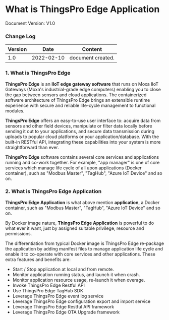# What is ThingsPro Edge Application

Document Version: V1.0

### Change Log

| Version | Date       | Content           |
| ------- | ---------- | ----------------- |
| 1.0     | 2022-02-10 | document created. |



### 1. What is ThingsPro Edge

**ThingsPro Edge** is an **IIoT edge gateway software** that runs on Moxa IIoT Gateways (Moxa's industrial-grade edge computers) enabling you to close the gap between sensors and cloud applications. The containerized software architecture of ThingsPro Edge brings an extensible runtime experience with secure and reliable life-cycle management to functional modules.

**ThingsPro Edge** offers an easy-to-use user interface to: acquire data from sensors and other field devices, manipulate or filter data locally before sending it out to your applications, and secure data transmission during uploads to popular cloud platforms or your application/database. With the built-in RESTful API, integrating these capabilities into your system is more straightforward than ever.

**ThingsPro Edge** software contains several core services and applications running and co-work together. For example, "app manager" is one of core services which manage life cycle of all upon applications (Docker container), such as "Modbus Master", "TagHub", "Azure IoT Device" and so on.



### 2. What is ThingsPro Edge Application

**ThingsPro Edge Application** is what above mention **application**, a Docker container, such as "Modbus Master", "TagHub", "Azure IoT Device" and so on. 

By Docker image nature, **ThingsPro Edge Application** is powerful to do what ever it want, just by assigned suitable privilege, resource and permissions.

The differentiation from typical Docker image is ThingsPro Edge re-package the application by adding manifest files to manage application life cycle and enable it to co-operate with core services and other applications. These extra features and benefits are:

- Start / Stop application at local and from remote.
- Monitor application running status, and launch it when crash.
- Monitor application resource usage, re-launch it when overage.
- Invoke ThingsPro Edge Restful API
- Use ThingsPro Edge TagHub SDK
- Leverage ThingsPro Edge event log service
- Leverage ThingsPro Edge configuration export and import service
- Leverage ThingsPro Edge Restful API framework
- Leverage ThingsPro Edge OTA Upgrade framework 
